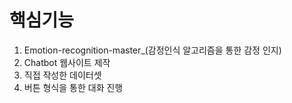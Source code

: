 # 핵심기능 
1. Emotion-recognition-master_(감정인식 알고리즘을 통한 감정 인지)
2. Chatbot 웹사이트 제작
3. 직접 작성한 데이터셋
4. 버튼 형식을 통한 대화 진행
